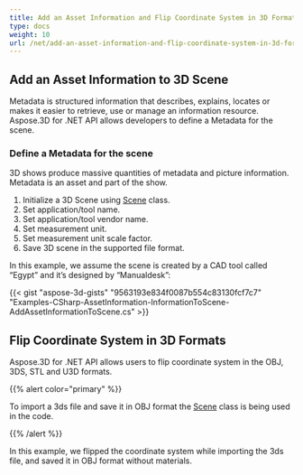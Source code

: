```yaml
---
title: Add an Asset Information and Flip Coordinate System in 3D Formats
type: docs
weight: 10
url: /net/add-an-asset-information-and-flip-coordinate-system-in-3d-formats/
---
```


## **Add an Asset Information to 3D Scene**
Metadata is structured information that describes, explains, locates or makes it easier to retrieve, use or manage an information resource. Aspose.3D for .NET API allows developers to define a Metadata for the scene.
### **Define a Metadata for the scene**
3D shows produce massive quantities of metadata and picture information. Metadata is an asset and part of the show.

1. Initialize a 3D Scene using [Scene]() class.
1. Set application/tool name.
1. Set application/tool vendor name.
1. Set measurement unit.
1. Set measurement unit scale factor.
1. Save 3D scene in the supported file format.

In this example, we assume the scene is created by a CAD tool called “Egypt” and it’s designed by “Manualdesk”:

{{< gist "aspose-3d-gists" "9563193e834f0087b554c83130fcf7c7" "Examples-CSharp-AssetInformation-InformationToScene-AddAssetInformationToScene.cs" >}}
## **Flip Coordinate System in 3D Formats**
Aspose.3D for .NET API allows users to flip coordinate system in the OBJ, 3DS, STL and U3D formats.

{{% alert color="primary" %}} 

To import a 3ds file and save it in OBJ format the [Scene](https://apireference.aspose.com/3d/net/aspose.threed/scene) class is being used in the code.

{{% /alert %}} 

In this example, we flipped the coordinate system while importing the 3ds file, and saved it in OBJ format without materials.
